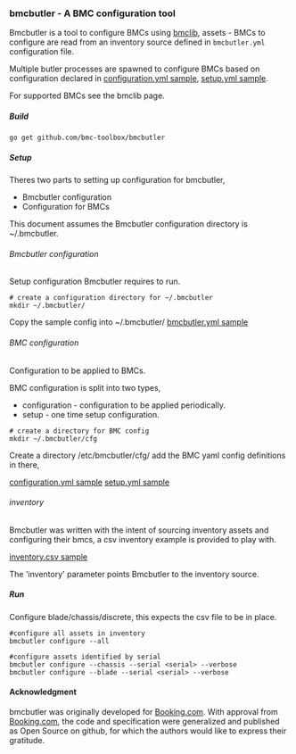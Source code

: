 ### bmcbutler - A BMC configuration tool

Bmcbutler is a tool to configure BMCs using [bmclib](https://github.com/ncode/bmclib),
assets - BMCs to configure are read from an inventory source defined in `bmcbutler.yml` configuration file.

Multiple butler processes are spawned to configure BMCs based on configuration declared in [configuration.yml sample](../master/cfg/configuration.yml), [setup.yml sample](../master/cfg/setup.yml).

For supported BMCs see the bmclib page.

##### Build
`go get github.com/bmc-toolbox/bmcbutler`

##### Setup
Theres two parts to setting up configuration for bmcbutler,

* Bmcbutler configuration
* Configuration for BMCs

This document assumes the Bmcbutler configuration directory is ~/.bmcbutler.

###### Bmcbutler configuration
Setup configuration Bmcbutler requires to run.

```
# create a configuration directory for ~/.bmcbutler
mkdir ~/.bmcbutler/
```

Copy the sample config into ~/.bmcbutler/
[bmcbutler.yml sample](../master/bmcbutler.yml.sample)


###### BMC configuration
Configuration to be applied to BMCs.

BMC configuration is split into two types,

* configuration - configuration to be applied periodically.
* setup - one time setup configuration.

```
# create a directory for BMC config
mkdir ~/.bmcbutler/cfg
```

Create a directory /etc/bmcbutler/cfg/
add the BMC yaml config definitions in there,

[configuration.yml sample](../master/cfg/configuration.yml)
[setup.yml sample](../master/cfg/setup.yml)

###### inventory
Bmcbutler was written with the intent of sourcing inventory assets and configuring their bmcs,
a csv inventory example is provided to play with.

[inventory.csv sample](../master/inventory.csv.sample)

The 'inventory' parameter points Bmcbutler to the inventory source.

##### Run

Configure blade/chassis/discrete, this expects the csv file to be in place.

```
#configure all assets in inventory
bmcbutler configure --all

#configure assets identified by serial
bmcbutler configure --chassis --serial <serial> --verbose
bmcbutler configure --blade --serial <serial> --verbose
```

#### Acknowledgment

bmcbutler was originally developed for [Booking.com](http://www.booking.com).
With approval from [Booking.com](http://www.booking.com), the code and
specification were generalized and published as Open Source on github, for
which the authors would like to express their gratitude.

